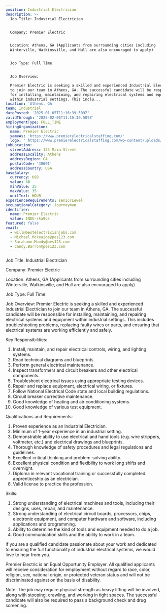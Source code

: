 ```yaml
---
position: Industrial Electrician
description: >-
  Job Title: Industrial Electrician


  Company: Premier Electric


  Location: Athens, GA (Applicants from surrounding cities including
  Winterville, Watkinsville, and Hull are also encouraged to apply)


  Job Type: Full Time


  Job Overview: 

  Premier Electric is seeking a skilled and experienced Industrial Electrician
  to join our team in Athens, GA. The successful candidate will be responsible
  for installing, maintaining, and repairing electrical systems and equipment
  within industrial settings. This inclu...
location: 'Athens, GA'
team: Industrial
datePosted: '2025-01-05T11:16:39.509Z'
validThrough: '2025-02-05T11:16:39.509Z'
employmentType: FULL_TIME
hiringOrganization:
  name: Premier Electric
  sameAs: 'https://www.premierelectricalstaffing.com/'
  logo: ' https://www.premierelectricalstaffing.com/wp-content/uploads/2020/05/Premier-Electrical-Staffing-logo.png'
jobLocation:
  streetAddress: 123 Main Street
  addressLocality: Athens
  addressRegion: GA
  postalCode: '30601'
  addressCountry: USA
baseSalary:
  currency: USD
  value: 30
  minValue: 25
  maxValue: 35
  unitText: HOUR
experienceRequirements: seniorLevel
occupationalCategory: Journeyman
identifier:
  name: Premier Electric
  value: INDU-rka9qs
featured: false
email:
  - will@bestelectricianjobs.com
  - Michael.Mckeaige@pes123.com
  - Sarahann.Moody@pes123.com
  - Candy.Barron@pes123.com
---
```




Job Title: Industrial Electrician

Company: Premier Electric

Location: Athens, GA (Applicants from surrounding cities including Winterville, Watkinsville, and Hull are also encouraged to apply)

Job Type: Full Time

Job Overview: 
Premier Electric is seeking a skilled and experienced Industrial Electrician to join our team in Athens, GA. The successful candidate will be responsible for installing, maintaining, and repairing electrical systems and equipment within industrial settings. This includes troubleshooting problems, replacing faulty wires or parts, and ensuring that electrical systems are working efficiently and safely.

Key Responsibilities:

1. Install, maintain, and repair electrical controls, wiring, and lighting systems.
2. Read technical diagrams and blueprints.
3. Perform general electrical maintenance.
4. Inspect transformers and circuit breakers and other electrical components.
5. Troubleshoot electrical issues using appropriate testing devices.
6. Repair and replace equipment, electrical wiring, or fixtures.
7. Follow National Electrical Code state and local building regulations.
8. Circuit breaker corrective maintenance.
9. Good knowledge of heating and air conditioning systems.
10. Good knowledge of various test equipment.

Qualifications and Requirements:

1. Proven experience as an Industrial Electrician.
2. Minimum of 1-year experience in an industrial setting.
3. Demonstrable ability to use electrical and hand tools (e.g. wire strippers, voltmeter, etc.) and electrical drawings and blueprints.
4. Thorough knowledge of safety procedures and legal regulations and guidelines.
5. Excellent critical thinking and problem-solving ability.
6. Excellent physical condition and flexibility to work long shifts and overnight.
7. Diploma in relevant vocational training or successfully completed apprenticeship as an electrician.
8. Valid license to practice the profession.

Skills:

1. Strong understanding of electrical machines and tools, including their designs, uses, repair, and maintenance.
2. Strong understanding of electrical circuit boards, processors, chips, electronic equipment, and computer hardware and software, including applications and programming.
3. Ability to determine the kind of tools and equipment needed to do a job.
4. Good communication skills and the ability to work in a team.

If you are a qualified candidate passionate about your work and dedicated to ensuring the full functionality of industrial electrical systems, we would love to hear from you. 

Premier Electric is an Equal Opportunity Employer. All qualified applicants will receive consideration for employment without regard to race, color, religion, sex, national origin, or protected veteran status and will not be discriminated against on the basis of disability.

Note: The job may require physical strength as heavy lifting will be involved, along with stooping, crawling, and working in tight spaces. The successful candidate will also be required to pass a background check and drug screening.
